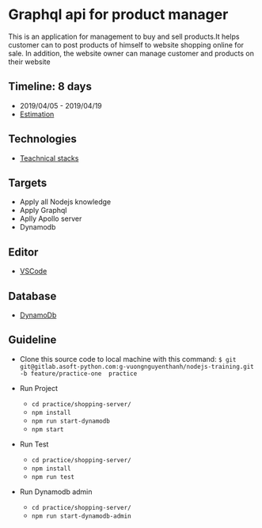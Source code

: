 # Graphql api for product manager

This is an application for management to buy and sell products.It helps customer can to post products of himself to website shopping online for sale. In addition, the website owner can manage customer and products on their website

## Timeline: 8 days

- 2019/04/05 - 2019/04/19
- [Estimation](https://docs.google.com/document/d/1lXQaP18IW3Wso9RiUkCa1NCpjs9OkmAWHHXUK3_4Xnk/edit?usp=sharing)

## Technologies

- [Teachnical stacks](https://docs.google.com/document/d/15ynPRoQcIS3yjilH7DWcc2SQR5uUcyZ_V4RVkveygCI/edit?usp=sharing)

## Targets

* Apply all Nodejs knowledge
* Apply Graphql
* Aplly Apollo server
* Dynamodb

## Editor

* [VSCode](https://code.visualstudio.com/)

## Database

* [DynamoDb](https://aws.amazon.com/dynamodb/)

## Guideline

* Clone this source code to local machine with this command:
`$ git git@gitlab.asoft-python.com:g-vuongnguyenthanh/nodejs-training.git -b feature/practice-one  practice`

* Run Project
  * `cd practice/shopping-server/`
  * `npm install`
  * `npm run start-dynamodb`
  * `npm start`

* Run Test
  * `cd practice/shopping-server/`
  * `npm install`
  * `npm run test`

* Run Dynamodb admin
  * `cd practice/shopping-server/`
  * `npm run start-dynamodb-admin`